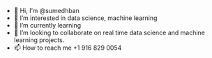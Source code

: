 - 👋 Hi, I’m @sumedhban
- 👀 I’m interested in data science, machine learning
- 🌱 I’m currently learning 
- 💞️ I’m looking to collaborate on real time data science and machine learning projects.
- 📫 How to reach me +1 916 829 0054

<!---
sumedhban/sumedhban is a ✨ special ✨ repository because its `README.md` (this file) appears on your GitHub profile.
You can click the Preview link to take a look at your changes.
--->
